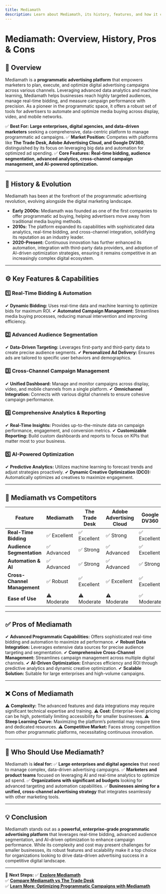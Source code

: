 ```yaml
---
title: Mediamath
description: Learn about Mediamath, its history, features, and how it compares to other programmatic advertising platforms.
---
```


# **Mediamath: Overview, History, Pros & Cons**

## **📌 Overview**  
Mediamath is a **programmatic advertising platform** that empowers marketers to plan, execute, and optimize digital advertising campaigns across various channels. Leveraging advanced data analytics and machine learning, Mediamath helps businesses reach highly targeted audiences, manage real-time bidding, and measure campaign performance with precision. As a pioneer in the programmatic space, it offers a robust set of tools for advertisers to automate and optimize media buying across display, video, and mobile networks.

✅ **Best For:** **Large enterprises, digital agencies, and data-driven marketers** seeking a comprehensive, data-centric platform to manage programmatic ad campaigns.
✅ **Market Position:** Competes with platforms like **The Trade Desk, Adobe Advertising Cloud, and Google DV360**, distinguished by its focus on leveraging big data and automation for optimized ad spending.
✅ **Core Features:** **Real-time bidding, audience segmentation, advanced analytics, cross-channel campaign management, and AI-powered optimization.**

---

## **📜 History & Evolution**  
Mediamath has been at the forefront of the programmatic advertising revolution, evolving alongside the digital marketing landscape.

- **Early 2000s:** Mediamath was founded as one of the first companies to offer programmatic ad buying, helping advertisers move away from traditional media buying methods.
- **2010s:** The platform expanded its capabilities with sophisticated data analytics, real-time bidding, and cross-channel integration, solidifying its reputation as an industry leader.
- **2020-Present:** Continuous innovation has further enhanced its automation, integration with third-party data providers, and adoption of AI-driven optimization strategies, ensuring it remains competitive in an increasingly complex digital ecosystem.

---

## **⚙️ Key Features & Capabilities**

### **1️⃣ Real-Time Bidding & Automation**
✔ **Dynamic Bidding:** Uses real-time data and machine learning to optimize bids for maximum ROI.
✔ **Automated Campaign Management:** Streamlines media buying processes, reducing manual intervention and improving efficiency.

### **2️⃣ Advanced Audience Segmentation**
✔ **Data-Driven Targeting:** Leverages first-party and third-party data to create precise audience segments.
✔ **Personalized Ad Delivery:** Ensures ads are tailored to specific user behaviors and demographics.

### **3️⃣ Cross-Channel Campaign Management**
✔ **Unified Dashboard:** Manage and monitor campaigns across display, video, and mobile channels from a single platform.
✔ **Omnichannel Integration:** Connects with various digital channels to ensure cohesive campaign performance.

### **4️⃣ Comprehensive Analytics & Reporting**
✔ **Real-Time Insights:** Provides up-to-the-minute data on campaign performance, engagement, and conversion metrics.
✔ **Customizable Reporting:** Build custom dashboards and reports to focus on KPIs that matter most to your business.

### **5️⃣ AI-Powered Optimization**
✔ **Predictive Analytics:** Utilizes machine learning to forecast trends and adjust strategies proactively.
✔ **Dynamic Creative Optimization (DCO):** Automatically optimizes ad creatives to maximize engagement.

---

## **🔄 Mediamath vs Competitors**

| Feature                     | Mediamath          | The Trade Desk    | Adobe Advertising Cloud | Google DV360      |
|-----------------------------|--------------------|-------------------|-------------------------|-------------------|
| **Real-Time Bidding**       | ✅ Excellent       | ✅ Excellent      | ✅ Strong               | ✅ Excellent      |
| **Audience Segmentation**   | ✅ Advanced        | ✅ Strong         | ✅ Advanced             | ✅ Excellent      |
| **Automation & AI**         | ✅ Advanced        | ✅ Strong         | ✅ Advanced             | ✅ Strong         |
| **Cross-Channel Management**| ✅ Robust          | ✅ Excellent      | ✅ Excellent            | ✅ Excellent      |
| **Ease of Use**             | ⚠ Moderate        | ⚠ Moderate       | ⚠ Moderate             | ✅ Moderate       |

---

## **✅ Pros of Mediamath**
✔ **Advanced Programmatic Capabilities:** Offers sophisticated real-time bidding and automation to maximize ad performance.
✔ **Robust Data Integration:** Leverages extensive data sources for precise audience targeting and segmentation.
✔ **Comprehensive Cross-Channel Management:** Streamlines campaign management across multiple digital channels.
✔ **AI-Driven Optimization:** Enhances efficiency and ROI through predictive analytics and dynamic creative optimization.
✔ **Scalable Solution:** Suitable for large enterprises and high-volume campaigns.

---

## **❌ Cons of Mediamath**
⚠ **Complexity:** The advanced features and data integrations may require significant technical expertise and training.
⚠ **Cost:** Enterprise-level pricing can be high, potentially limiting accessibility for smaller businesses.
⚠ **Steep Learning Curve:** Maximizing the platform’s potential may require time and dedicated resources.
⚠ **Competitive Market:** Faces strong competition from other programmatic platforms, necessitating continuous innovation.

---

## **🎯 Who Should Use Mediamath?**
Mediamath is **ideal for:**
✅ **Large enterprises and digital agencies** that need to manage complex, data-driven advertising campaigns.
✅ **Marketers and product teams** focused on leveraging AI and real-time analytics to optimize ad spend.
✅ **Organizations with significant ad budgets** looking for advanced targeting and automation capabilities.
✅ **Businesses aiming for a unified, cross-channel advertising strategy** that integrates seamlessly with other marketing tools.

---

## **💡 Conclusion**
Mediamath stands out as a **powerful, enterprise-grade programmatic advertising platform** that leverages real-time bidding, advanced audience segmentation, and AI-driven optimization to enhance campaign performance. While its complexity and cost may present challenges for smaller businesses, its robust features and scalability make it a top choice for organizations looking to drive data-driven advertising success in a competitive digital landscape.

---

🚀 **Next Steps:**
✅ **[Explore Mediamath](https://www.mediamath.com/)**  
✅ **[Compare Mediamath vs The Trade Desk](#)**  
✅ **[Learn More: Optimizing Programmatic Campaigns with Mediamath](#)**
